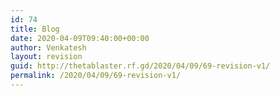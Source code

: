 ```yaml
---
id: 74
title: Blog
date: 2020-04-09T09:40:00+00:00
author: Venkatesh
layout: revision
guid: http://thetablaster.rf.gd/2020/04/09/69-revision-v1/
permalink: /2020/04/09/69-revision-v1/
---
```

